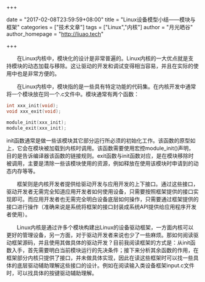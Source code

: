 +++

date = "2017-02-08T23:59:59+08:00"
title = "Linux设备模型小结——模块与框架"
categories = ["技术文章"]
tags = ["Linux","内核"]
author = "月光晒谷"
author_homepage =  "http://liuao.tech"

+++


&nbsp; &nbsp; &nbsp; &nbsp;在Linux内核中，模块化的设计是非常普遍的。Linux内核的一大优点就是支持模块的动态加载与移除。这让驱动的开发和调试变得相当容易，并且在实际的使用中也是非常方便的。

<!--more-->

&nbsp; &nbsp; &nbsp; &nbsp;在Linux内核中，模块指的是一些具有特定功能的代码集。在内核开发中通常将一个模块放在同一个.c文件中。模块通常有两个函数：

```C    
int xxx_init(void);
void xxx_exit(void);

module_init(xxx_init);
module_exit(xxx_init);
```

init函数通常是做一些该模块其它部分运行所必须的初始化工作。该函数的原型如上，它会在模块被加载到内核时调用。该函数需要使用宏控module_init()声明，目的是告诉编译器该函数的链接规则。exit函数与init函数对应，是在模块移除时被调用，主要是清除一些该模块使用的资源，例如释放在使用该模块时申请到的动态内存等等。

&nbsp; &nbsp; &nbsp; &nbsp;框架则是内核开发者提供给驱动开发与应用开发的上下接口。通过这些接口，驱动开发者无需完全知道应用开发者如何使用设备，只需要按照框架提供的接口实现即可。而应用开发者也无需完全明白设备底层如何操作，只需要通过框架提供的接口进行操作（准确来说是系统将框架的接口封装成系统API提供给应用程序开发者使用）。

&nbsp; &nbsp; &nbsp; &nbsp;Linux内核是通过许多个模块构建出Linux的设备驱动框架，一方面内核可以更好的管理设备，另一方面，对于驱动开发者来说也少了一些麻烦。那如何阅读驱动框架源码，并且使用其做具体的驱动开发？目前我阅读框架的方式是：从init函数入手，首先需要明白当前模块运行的先决条件；接下来分析其余函数的作用，在框架部分内核只提供了接口，并未做具体实现，因此在读这些框架时可以找一些具体的底层驱动辅助理解这些接口的设计。例如在阅读输入类设备框架input.c文件时，可以找具体的按键驱动辅助理解。
 













